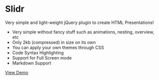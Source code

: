 # Slidr

Very simple and light-weight jQuery plugin to create HTML Presentations!

 - Very simple without fancy stuff such as animations, nesting, overview, etc
 - Only 2kb (compressed) in size on its own
 - You can apply your own themes through CSS
 - Code Syntax Highlighting
 - Support for Full Screen mode
 - Markdown Support

[View Demo][1]


  [1]: http://sarfraznawaz2005.github.io/demos/Slidr/